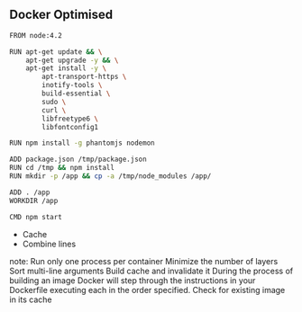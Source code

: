 ## Docker Optimised [](images/engine.svg)

```sh
FROM node:4.2

RUN apt-get update && \
    apt-get upgrade -y && \
    apt-get install -y \
        apt-transport-https \
        inotify-tools \
        build-essential \
        sudo \
        curl \
        libfreetype6 \
        libfontconfig1

RUN npm install -g phantomjs nodemon

ADD package.json /tmp/package.json
RUN cd /tmp && npm install
RUN mkdir -p /app && cp -a /tmp/node_modules /app/

ADD . /app
WORKDIR /app

CMD npm start
```

+ Cache
+ Combine lines

note:
  Run only one process per container
  Minimize the number of layers
  Sort multi-line arguments
  Build cache and invalidate it
  During the process of building an image Docker will step through the instructions in your Dockerfile executing each in the order specified. 
  Check for existing image in its cache 

